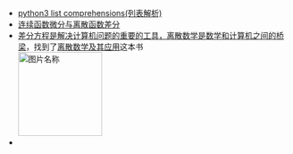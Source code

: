 - [python3 list comprehensions(列表解析)](https://docs.python.org/3/tutorial/datastructures.html#list-comprehensions)
- [连续函数微分与离散函数差分](https://blog.csdn.net/lz0499/article/details/71937737)
- [差分方程是解决计算机问题的重要的工具，离散数学是数学和计算机之间的桥梁](https://www.zhihu.com/question/38040913/answer/74954244)，找到了[离散数学及其应用](https://pic2.zhimg.com/v2-ecb056b8f5c6c9f7c4297dc2c7fbd313_r.jpg?source=1940ef5c)这本书<br><img src="https://pic2.zhimg.com/v2-ecb056b8f5c6c9f7c4297dc2c7fbd313_r.jpg?source=1940ef5c" height="150" alt="图片名称" />
- 